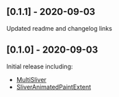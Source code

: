 ## [0.1.1] - 2020-09-03

Updated readme and changelog links

## [0.1.0] - 2020-09-03

Initial release including:
- [MultiSliver](https://github.com/Kavantix/sliver_tools/blob/master/lib/src/multi_sliver.dart)
- [SliverAnimatedPaintExtent](https://github.com/Kavantix/sliver_tools/blob/master/lib/src/sliver_animated_paint_extent.dart)
